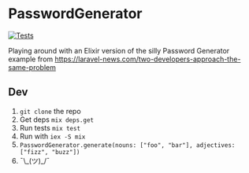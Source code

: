 # PasswordGenerator

[![Tests](https://github.com/ryanwinchester/password_generator_sample/actions/workflows/test.yml/badge.svg)](https://github.com/ryanwinchester/password_generator_sample/actions/workflows/test.yml)

Playing around with an Elixir version of the silly Password Generator example
from https://laravel-news.com/two-developers-approach-the-same-problem

## Dev

1. `git clone` the repo
2. Get deps `mix deps.get`
3. Run tests `mix test`
4. Run with `iex -S mix`
5. `PasswordGenerator.generate(nouns: ["foo", "bar"], adjectives: ["fizz", "buzz"])`
6. ¯\\\_(ツ)\_/¯
